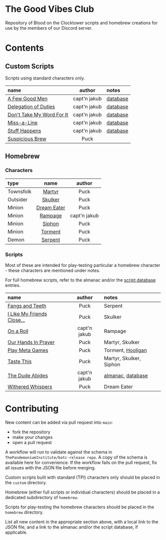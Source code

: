 # The Good Vibes Club

Repository of Blood on the Clocktower scripts and homebrew creations for use by the members of our Discord server.

# Contents

## Custom Scripts

Scripts using standard characters only.

| name | author | notes |
| :--- | :---: | :--- |
| [A Few Good Men](custom/A_Few_Good_Men.json) | capt'n jakub | [database](https://botcscripts.com/script/6761) |
| [Delegation of Duties](custom/Delegation_of_Duties.json) | capt'n jakub | [database](https://botcscripts.com/script/6763) |
| [Don't Take My Word For It](custom/Dont_Take_My_Word_For_It.json) | capt'n jakub | [database](https://botcscripts.com/script/6764) |
| [Miss-a-Line](custom/Miss-a-Line.json) | capt'n jakub | [database](https://botcscripts.com/script/6595) |
| [Stuff Happens](custom/Stuff_Happens.json) | capt'n jakub | [database](https://botcscripts.com/script/6765) |
| [Suspicious Brew](custom/Suspicious_Brew.json) | Puck | |


## Homebrew

### Characters

| type | name | author |
| :--- | :---: | :---: |
| Townsfolk | [Martyr](homebrew/characters/martyr.json) | Puck |
| Outsider | [Skulker](homebrew/characters/skulker.json) | Puck |
| Minion | [Dream Eater](homebrew/characters/dream_eater.json) | Puck |
| Minion | [Rampage](homebrew/characters/rampage.json) | capt'n jakub |
| Minion | [Siphon](homebrew/characters/siphon.json) | Puck |
| Minion | [Torment](homebrew/characters/skulker.json) | Puck |
| Demon | [Serpent](homebrew/characters/serpent.json) | Puck |

### Scripts

Most of these are intended for play-testing particular a homebrew character - these characters are mentioned under notes. 

For full homebrew scripts, refer to the almanac and/or the [script database](https://botcscripts.com) entries.

| name | author | notes |
| :--- | :---: | :--- |
| [Fangs and Teeth](homebrew/Fangs_and_Teeth.json) | Puck | Serpent |
| [I Like My Friends Close...](homebrew/I_Like_My_Friends_Close.json) | Puck | Skulker |
| [On a Roll](homebrew/On_a_Roll.json) | capt'n jakub | Rampage |
| [Our Hands In Prayer](homebrew/Our_Hands_In_Prayer.json) | Puck | Martyr, Skulker |
| [Play Meta Games](homebrew/Play_Meta_Games.json) | Puck | Torment, [Hooligan](https://www.impeccabletiming.net/botc/Hooligan.html) |
| [Taste This](homebrew/Taste_This.json) | Puck | Martyr, Skulker, Siphon |
| [The Dude Abides](homebrew/the_dude_abides/the_dude_abides.json) | capt'n jakub | [almanac](https://www.bloodstar.xyz/p/captn_jakub/thedudeabides/almanac.html), [database](https://botcscripts.com/script/6594) |
| [Withered Whispers](homebrew/Withered_Whispers.json) | Puck | Dream Eater |


# Contributing

New content can be added via pull request into `main`:
* fork the repository
* make your changes
* open a pull request

A workflow will run to validate against the schema in `ThePandemoniumInstitute/botc-release repo`. A copy of the schema is available here for convenience. If the workflow fails on the pull request, fix all issues with the JSON file before merging.

Custom scripts built with standard (TPI) characters only should be placed in the `custom` directory. 

Homebrew (either full scripts or individual characters) should be placed in a dedicated subdirectory of `homebrew`. 

Scripts for play-testing the homebrew characters should be placed in the `homebrew` directory.

List all new content in the appropriate section above, with a local link to the JSON file, and a link to the almanac and/or the script database, if applicable.